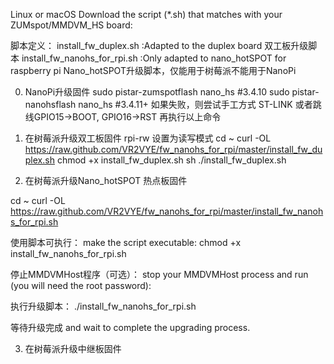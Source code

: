 Linux or macOS Download the script (*.sh) that matches with your ZUMspot/MMDVM_HS board:

脚本定义：
install_fw_duplex.sh :Adapted to the duplex board 双工板升级脚本
install_fw_nanohs_for_rpi.sh :Only adapted to nano_hotSPOT for raspberry pi Nano_hotSPOT升级脚本，仅能用于树莓派不能用于NanoPi

0. NanoPi升级固件
sudo pistar-zumspotflash nano_hs #3.4.10
sudo pistar-nanohsflash nano_hs #3.4.11+
如果失败，则尝试手工方式 ST-LINK 
或者跳线GPIO15->BOOT, GPIO16->RST 再执行以上命令

1. 在树莓派升级双工板固件
rpi-rw 设置为读写模式
cd ~
curl -OL https://raw.github.com/VR2VYE/fw_nanohs_for_rpi/master/install_fw_duplex.sh
chmod +x install_fw_duplex.sh
sh ./install_fw_duplex.sh

2. 在树莓派升级Nano_hotSPOT 热点板固件

cd ~
curl -OL https://raw.github.com/VR2VYE/fw_nanohs_for_rpi/master/install_fw_nanohs_for_rpi.sh

使用脚本可执行：
make the script executable:
chmod +x install_fw_nanohs_for_rpi.sh

停止MMDVMHost程序（可选）：
stop your MMDVMHost process and run (you will need the root password):

执行升级脚本：
./install_fw_nanohs_for_rpi.sh

等待升级完成
and wait to complete the upgrading process.

3. 在树莓派升级中继板固件
